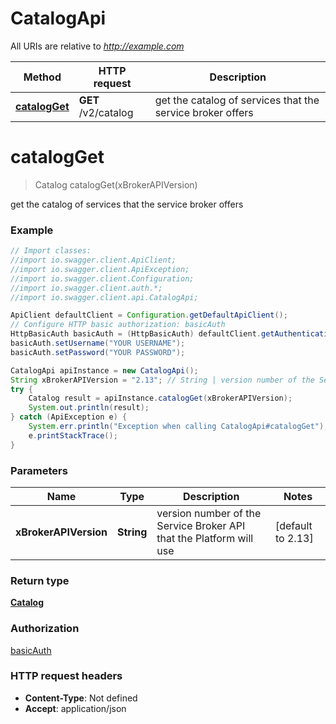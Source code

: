 # CatalogApi

All URIs are relative to *http://example.com*

Method | HTTP request | Description
------------- | ------------- | -------------
[**catalogGet**](CatalogApi.md#catalogGet) | **GET** /v2/catalog | get the catalog of services that the service broker offers

<a name="catalogGet"></a>
# **catalogGet**
> Catalog catalogGet(xBrokerAPIVersion)

get the catalog of services that the service broker offers

### Example
```java
// Import classes:
//import io.swagger.client.ApiClient;
//import io.swagger.client.ApiException;
//import io.swagger.client.Configuration;
//import io.swagger.client.auth.*;
//import io.swagger.client.api.CatalogApi;

ApiClient defaultClient = Configuration.getDefaultApiClient();
// Configure HTTP basic authorization: basicAuth
HttpBasicAuth basicAuth = (HttpBasicAuth) defaultClient.getAuthentication("basicAuth");
basicAuth.setUsername("YOUR USERNAME");
basicAuth.setPassword("YOUR PASSWORD");

CatalogApi apiInstance = new CatalogApi();
String xBrokerAPIVersion = "2.13"; // String | version number of the Service Broker API that the Platform will use
try {
    Catalog result = apiInstance.catalogGet(xBrokerAPIVersion);
    System.out.println(result);
} catch (ApiException e) {
    System.err.println("Exception when calling CatalogApi#catalogGet");
    e.printStackTrace();
}
```

### Parameters

Name | Type | Description  | Notes
------------- | ------------- | ------------- | -------------
 **xBrokerAPIVersion** | **String**| version number of the Service Broker API that the Platform will use | [default to 2.13]

### Return type

[**Catalog**](Catalog.md)

### Authorization

[basicAuth](../README.md#basicAuth)

### HTTP request headers

 - **Content-Type**: Not defined
 - **Accept**: application/json

